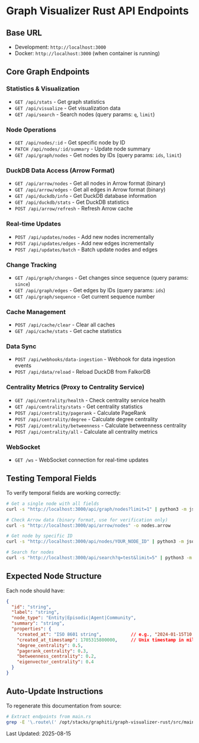# Graph Visualizer Rust API Endpoints

## Base URL
- Development: `http://localhost:3000`
- Docker: `http://localhost:3000` (when container is running)

## Core Graph Endpoints

### Statistics & Visualization
- `GET /api/stats` - Get graph statistics
- `GET /api/visualize` - Get visualization data
- `GET /api/search` - Search nodes (query params: `q`, `limit`)

### Node Operations
- `GET /api/nodes/:id` - Get specific node by ID
- `PATCH /api/nodes/:id/summary` - Update node summary
- `GET /api/graph/nodes` - Get nodes by IDs (query params: `ids`, `limit`)

### DuckDB Data Access (Arrow Format)
- `GET /api/arrow/nodes` - Get all nodes in Arrow format (binary)
- `GET /api/arrow/edges` - Get all edges in Arrow format (binary)
- `GET /api/duckdb/info` - Get DuckDB database information
- `GET /api/duckdb/stats` - Get DuckDB statistics
- `POST /api/arrow/refresh` - Refresh Arrow cache

### Real-time Updates
- `POST /api/updates/nodes` - Add new nodes incrementally
- `POST /api/updates/edges` - Add new edges incrementally
- `POST /api/updates/batch` - Batch update nodes and edges

### Change Tracking
- `GET /api/graph/changes` - Get changes since sequence (query params: `since`)
- `GET /api/graph/edges` - Get edges by IDs (query params: `ids`)
- `GET /api/graph/sequence` - Get current sequence number

### Cache Management
- `POST /api/cache/clear` - Clear all caches
- `GET /api/cache/stats` - Get cache statistics

### Data Sync
- `POST /api/webhooks/data-ingestion` - Webhook for data ingestion events
- `POST /api/data/reload` - Reload DuckDB from FalkorDB

### Centrality Metrics (Proxy to Centrality Service)
- `GET /api/centrality/health` - Check centrality service health
- `GET /api/centrality/stats` - Get centrality statistics
- `POST /api/centrality/pagerank` - Calculate PageRank
- `POST /api/centrality/degree` - Calculate degree centrality
- `POST /api/centrality/betweenness` - Calculate betweenness centrality
- `POST /api/centrality/all` - Calculate all centrality metrics

### WebSocket
- `GET /ws` - WebSocket connection for real-time updates

## Testing Temporal Fields

To verify temporal fields are working correctly:

```bash
# Get a single node with all fields
curl -s "http://localhost:3000/api/graph/nodes?limit=1" | python3 -m json.tool

# Check Arrow data (binary format, use for verification only)
curl -s "http://localhost:3000/api/arrow/nodes" -o nodes.arrow

# Get node by specific ID
curl -s "http://localhost:3000/api/nodes/YOUR_NODE_ID" | python3 -m json.tool

# Search for nodes
curl -s "http://localhost:3000/api/search?q=test&limit=5" | python3 -m json.tool
```

## Expected Node Structure

Each node should have:
```json
{
  "id": "string",
  "label": "string",
  "node_type": "Entity|Episodic|Agent|Community",
  "summary": "string",
  "properties": {
    "created_at": "ISO 8601 string",           // e.g., "2024-01-15T10:30:00Z"
    "created_at_timestamp": 1705315800000,     // Unix timestamp in milliseconds
    "degree_centrality": 0.5,
    "pagerank_centrality": 0.3,
    "betweenness_centrality": 0.2,
    "eigenvector_centrality": 0.4
  }
}
```

## Auto-Update Instructions

To regenerate this documentation from source:
```bash
# Extract endpoints from main.rs
grep -E '\.route\(' /opt/stacks/graphiti/graph-visualizer-rust/src/main.rs
```

Last Updated: 2025-08-15